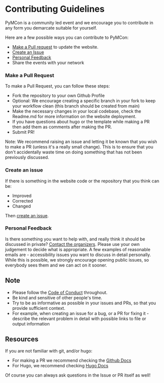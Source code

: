 # Contributing Guidelines

PyMCon is a community led event and we encourage you to contribute in any form you demarcate suitable for yourself.

Here are a few possible ways you can contribute to PyMCon:

- [Make a Pull request](###-Make-a-Pull-Request) to update the website.
- [Create an Issue](###-Create-an-Issue)
- [Personal Feedback](###-Personal-Feedback)
- Share the events with your network


### Make a Pull Request

To make a Pull Request, you can follow these steps:
- Fork the repository to your own Github Profile
- Optional: We encourage creating a specific branch in your fork to keep your workflow clean (this branch should be created from main)
- Make the necessary changes in your local codebase, check the Readme.md for more information on the website deployment.
- If you have questions about hugo or the template while making a PR then add them as comments after making the PR.
- Submit PR!

Note: We recommend raising an issue and letting it be known that you wish to make a PR (unless it's a really small change).
This is to ensure that you don't accidentally waste time on doing something that has not been previously discussed.


### Create an issue

If there is something in the website code or the repository that you think can be:
- Improved
- Corrected
- Changed

Then [create an issue](https://github.com/pymc-devs/pymcon_web_series/issues/new/choose).

### Personal Feedback

Is there something you want to help with, and really think it should be discussed in private? [Contact the organizers](https://pymcon.com/contact/). 
Please use your own judgement to decide what is appropriate. 
A few examples of reasonable emails are - accessibility issues you want to discuss in detail personally.
While this is possible, we strongly encourage opening public issues, so everybody sees them and we can act on it sooner.

## Note

- Please follow the [Code of Conduct](https://pymcon.com/codeofconduct/) throughout. 
- Be kind and sensitive of other people's time. 
- Try to be as informative as possible in your issues and PRs, so that you provide sufficient context. 
- For example, when creating an issue for a bug, or a PR for fixing it - 
  describe the relevant problem in detail with possible links to file or output information

## Resources

If you are not familiar with git, and/or hugo: 

- For making a PR we recommend checking the [Github Docs](https://docs.github.com/en/pull-requests/collaborating-with-pull-requests/proposing-changes-to-your-work-with-pull-requests/creating-a-pull-request)
- For Hugo, we recommend checking [Hugo Docs](https://gohugo.io/documentation/)

Of course you can always ask questions in the Issue or PR itself as well!
